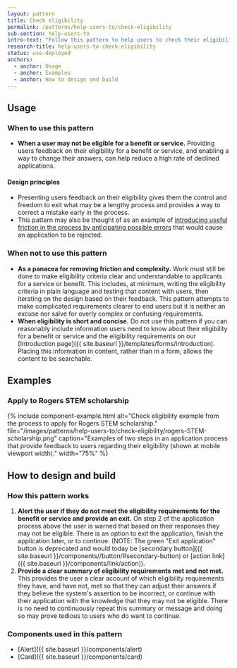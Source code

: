 ```yaml
---
layout: pattern
title: Check eligibility
permalink: /patterns/help-users-to/check-eligibility
sub-section: help-users-to
intro-text: "Follow this pattern to help users to check their eligibility for a benefit or service."
research-title: help-users-to-check-eligibility
status: use-deployed
anchors:
  - anchor: Usage
  - anchor: Examples
  - anchor: How to design and build
---
```


## Usage

### When to use this pattern

* **When a user may not be eligible for a benefit or service.** Providing users feedback on their eligibility for a benefit or service, and enabling a way to change their answers, can help reduce a high rate of declined applications.

#### Design principles

* Presenting users feedback on their eligibility gives them the control and freedom to exit what may be a lengthy process and provides a way to correct a mistake early in the process.
* This pattern may also be thought of as an example of [introducing useful friction in the process by anticipating possible errors](https://www.smashingmagazine.com/2018/01/friction-ux-design-tool/#anticipating-possible-errors) that would cause an application to be rejected.


### When not to use this pattern

* **As a panacea for removing friction and complexity.** Work must still be done to make eligibility criteria clear and understandable to applicants for a service or benefit. This includes, at minimum, writing the eligibility criteria in plain language and testing that content with users, then iterating on the design based on their feedback. This pattern attempts to make complicated requirements clearer to end users but it is neither an excuse nor salve for overly complex or confusing requirements.
* **When eligibility is short and concise.** Do not use this pattern if you can reasonably include information users need to know about their eligibility for a benefit or service and the eligibility requirements on our [Introduction page]({{ site.baseurl }}/templates/forms/introduction). Placing this information in content, rather than in a form, allows the content to be searchable.

## Examples

### Apply to Rogers STEM scholarship

{% include component-example.html alt="Check eligibility example from the process to apply for Rogers STEM scholarship." file="/images/patterns/help-users-to/check-eligibility/rogers-STEM-scholarship.png" caption="Examples of two steps in an application process that provide feedback to users regarding their eligibility (shown at mobile viewport width)." width="75%" %}

## How to design and build 

### How this pattern works

1. **Alert the user if they do not meet the eligibility requirements for the benefit or service and provide an exit.** On step 2 of the application process above the user is warned that based on their responses they may not be eligible. There is an option to exit the application, finish the application later, or to continue. (NOTE: The green "Exit application" button is deprecated and would today be [secondary button]({{ site.baseurl }}/components//button/#secondary-button) or [action link]({{ site.baseurl }}/components/link/action)).
2. **Provide a clear summary of eligibility requirements met and not met.** This provides the user a clear account of which eligibility requirements they have, and have not, met so that they can adjust their answers if they believe the system's assertion to be incorrect, or continue with their application with the knowledge that they may not be eligible. There is no need to continuously repeat this summary or message and doing so may prove tedious to users who do want to continue.

### Components used in this pattern

* [Alert]({{ site.baseurl }}/components/alert)
* [Card]({{ site.baseurl }}/components/card)